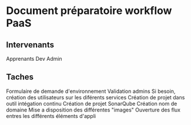 # Document préparatoire workflow PaaS #

## Intervenants ##
Apprenants Dev
Admin

## Taches ##
Formulaire de demande d'environnement
Validation admins
Si besoin, création des utilisateurs sur les diférents services
Création de projet dans outil intégation continu
Création de projet SonarQube
Création nom de domaine
Mise a disposition des différentes "images"
Ouverture des flux entres les différents éléments d'appli

